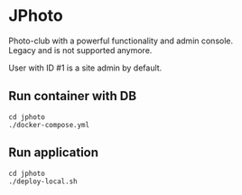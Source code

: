 # JPhoto

Photo-club with a powerful functionality and admin console.   
Legacy and is not supported anymore.  

User with ID #1 is a site admin by default.

## Run container with DB
```shell
cd jphoto
./docker-compose.yml 
```

## Run application
```shell
cd jphoto
./deploy-local.sh
```
